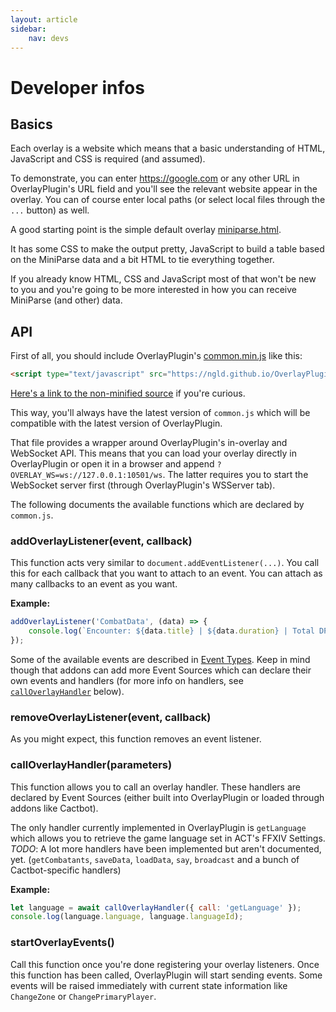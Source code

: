 ```yaml
---
layout: article
sidebar:
    nav: devs
---
```


# Developer infos

## Basics

Each overlay is a website which means that a basic understanding of HTML, JavaScript and CSS is required (and assumed).

To demonstrate, you can enter https://google.com or any other URL in OverlayPlugin's URL field and you'll see the relevant website appear in the overlay. You can of course enter local paths (or select local files through the `...` button) as well.

A good starting point is the simple default overlay [miniparse.html](https://github.com/ngld/OverlayPlugin/blob/master/OverlayPlugin.Core/resources/miniparse.html).

It has some CSS to make the output pretty, JavaScript to build a table based on the MiniParse data and a bit HTML to tie everything together.

If you already know HTML, CSS and JavaScript most of that won't be new to you and you're going to be more interested in how you can receive MiniParse (and other) data.

## API

First of all, you should include OverlayPlugin's [common.min.js](../assets/shared/common.min.js) like this:
```html
<script type="text/javascript" src="https://ngld.github.io/OverlayPlugin/assets/shared/common.min.js"></script>
```
[Here's a link to the non-minified source](https://github.com/ngld/OverlayPlugin/blob/master/docs/assets/shared/common.js) if you're curious.

This way, you'll always have the latest version of `common.js` which will be compatible with the latest version of OverlayPlugin.

That file provides a wrapper around OverlayPlugin's in-overlay and WebSocket API. This means that you can load your overlay directly in OverlayPlugin or open it in a browser and append `?OVERLAY_WS=ws://127.0.0.1:10501/ws`. The latter requires you to start the WebSocket server first (through OverlayPlugin's WSServer tab).

The following documents the available functions which are declared by `common.js`.

### addOverlayListener(event, callback)

This function acts very similar to `document.addEventListener(...)`. You call this for each callback that you want to attach to an event. You can attach as many callbacks to an event as you want.

**Example:**
```javascript
addOverlayListener('CombatData', (data) => {
    console.log(`Encounter: ${data.title} | ${data.duration} | Total DPS: ${data.ENCDPS}`);
});
```

Some of the available events are described in [Event Types](./event_types.md).
Keep in mind though that addons can add more Event Sources which can declare their own events and handlers (for more info on handlers, see [`callOverlayHandler`](#calloverlayhandlerparameters) below).

### removeOverlayListener(event, callback)

As you might expect, this function removes an event listener.

### callOverlayHandler(parameters)

This function allows you to call an overlay handler. These handlers are declared by Event Sources (either built into OverlayPlugin or loaded through addons like Cactbot).

The only handler currently implemented in OverlayPlugin is `getLanguage` which allows you to retrieve the game language set in ACT's FFXIV Settings.
*TODO*: A lot more handlers have been implemented but aren't documented, yet. (`getCombatants`, `saveData`, `loadData`, `say`, `broadcast` and a bunch of Cactbot-specific handlers)

**Example:**
```javascript
let language = await callOverlayHandler({ call: 'getLanguage' });
console.log(language.language, language.languageId);
```

### startOverlayEvents()

Call this function once you're done registering your overlay listeners. Once this function has been called, OverlayPlugin will start sending events. Some events will be raised immediately with current state information like `ChangeZone` or `ChangePrimaryPlayer`. 

